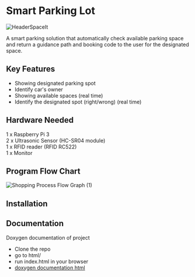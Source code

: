 # Smart Parking Lot
![HeaderSpaceIt](https://user-images.githubusercontent.com/56721954/230046019-0ab0f713-a5ff-4f26-965a-71f06fece0cc.png)

A smart parking solution that automatically check available parking space and return a guidance path and booking code to the user for the designated space.

## Key Features
+ Showing designated parking spot ​
+ Identify car's owner​
+ Showing available spaces (real time)​
+ Identify the designated spot (right/wrong) (real time)​

## Hardware Needed

1 x Raspberry Pi 3\
2 x Ultrasonic Sensor (HC-SR04 module)\
1 x RFID reader (RFID RC522)\
1 x Monitor

## Program Flow Chart
![Shopping Process Flow Graph (1)](https://user-images.githubusercontent.com/56721954/230095325-960b2b8f-7d38-4a16-8ade-bc07b927bafd.png)

## Installation



## Documentation
Doxygen documentation of project
+ Clone the repo
+ go to html/
+ run index.html in your browser
+ [doxygen documentation html](html/)


